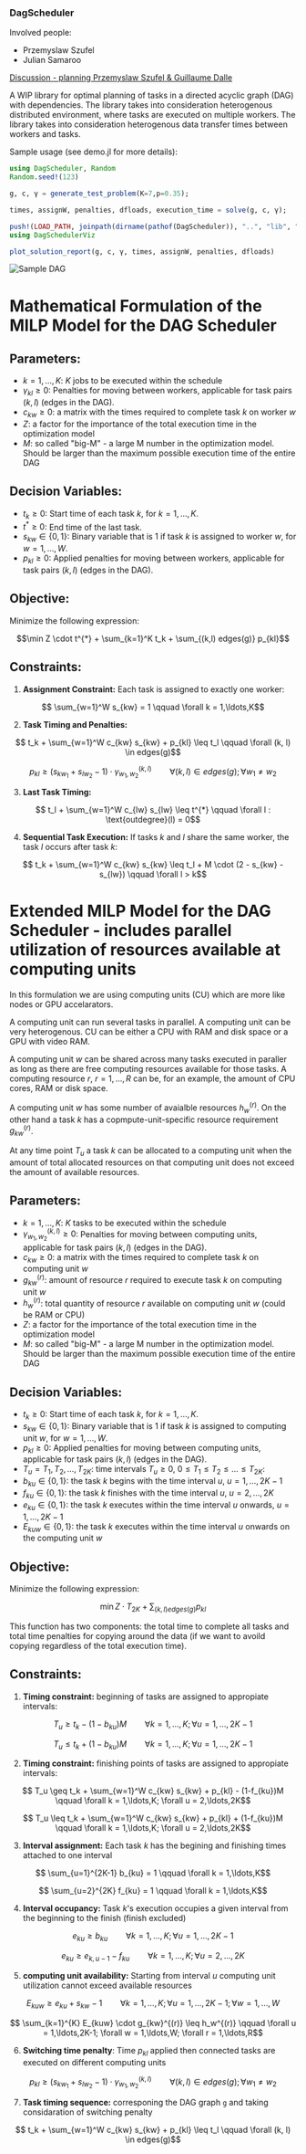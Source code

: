 ### DagScheduler

Involved people:
- Przemyslaw Szufel
- Julian Samaroo


[Discussion - planning Przemyslaw Szufel & Guillaume Dalle](notes.md)


A WIP library for optimal planning of tasks in a directed acyclic graph (DAG) with dependencies.
The library takes into consideration heterogenous distributed environment, where tasks are executed on multiple workers. The library takes into consideration heterogenous data transfer times between workers and tasks.

Sample usage (see demo.jl for more details):
```julia
using DagScheduler, Random
Random.seed!(123)

g, c, γ = generate_test_problem(K=7,p=0.35);

times, assignW, penalties, dfloads, execution_time = solve(g, c, γ);

push!(LOAD_PATH, joinpath(dirname(pathof(DagScheduler)), "..", "lib", "DagSchedulerViz"))
using DagSchedulerViz

plot_solution_report(g, c, γ, times, assignW, penalties, dfloads)
```
![Sample DAG](demoim.png)


# Mathematical Formulation of the MILP Model for the DAG Scheduler

## Parameters:

- $` k = 1,\ldots,K `$: $` K `$ jobs to be executed within the schedule 
- $` \gamma_{kl} \geq 0 `$: Penalties for moving between workers, applicable for task pairs $`(k, l)`$ (edges in the DAG).
- $` c_{kw} \geq 0 `$:  a matrix with the times required to complete task $` k `$ on worker $` w `$
- $` Z `$: a factor for the importance of the total execution time in the optimization model
- $` M `$: so called "big-M" - a large M number in the optimization model. Should be larger than the maximum possible execution time of the entire DAG
 
## Decision Variables:

- $` t_k \geq 0 `$: Start time of each task $k$, for $` k = 1,\ldots,K `$.
- $` t^{*} \geq 0 `$: End time of the last task.
- $` s_{kw} \in \{0,1\} `$: Binary variable that is 1 if task $` k `$ is assigned to worker $` w `$, for $` w = 1,\ldots,W `$.
- $` p_{kl} \geq 0 `$: Applied penalties for moving between workers, applicable for task pairs $`(k, l)`$ (edges in the DAG).
  
## Objective:

Minimize the following expression:
```math
\min Z \cdot t^{*} + \sum_{k=1}^K t_k + \sum_{(k,l) edges(g)} p_{kl}
```


## Constraints:

1. **Assignment Constraint:** Each task is assigned to exactly one worker:

```math
    \sum_{w=1}^W s_{kw} = 1 \qquad \forall k = 1,\ldots,K
```

2. **Task Timing and Penalties:**

```math
    t_k + \sum_{w=1}^W c_{kw} s_{kw} + p_{kl} \leq t_l \qquad \forall (k, l) \in edges(g)
```
```math
    p_{kl} \geq (s_{kw_1} + s_{lw_2} - 1) \cdot \gamma^{(k,l)}_{w_1,w_2} \qquad \forall (k, l) \in edges(g); \forall w_1 \neq w_2
```


3. **Last Task Timing:**

```math
    t_l + \sum_{w=1}^W c_{lw} s_{lw} \leq t^{*} \qquad \forall l : \text{outdegree}(l) = 0
```

4. **Sequential Task Execution:** If tasks $` k `$ and $` l `$ share the same worker, the task $` l`$ occurs after task $` k `$:

```math
    t_k + \sum_{w=1}^W c_{kw} s_{kw} \leq t_l + M \cdot (2 - s_{kw} - s_{lw}) \qquad \forall l > k
```





#  Extended MILP Model for the DAG Scheduler - includes parallel utilization of resources available at computing units

In this formulation we are using computing units (CU) which are more like nodes or GPU accelarators. 

A computing unit can run several tasks in parallel. A computing unit can be very heterogenous. CU can be either a CPU with RAM and disk space or a  GPU with video RAM.

A computing unit $` w `$  can be shared across many tasks executed in paraller as long as there are free computing resources available for those tasks.
A  computing resource $` r `$, $` r = 1,\ldots,R `$ can be, for an example, the amount of CPU cores, RAM or disk space.

A computing unit $` w `$ has some number of avaialble resources $` h_w^{(r)} `$. On the other hand a task $` k `$ has a copmpute-unit-specific resource requirement $` g_{kw}^{(r)} `$.

At any time point $` T_u `$ a task $` k `$ can be allocated to a computing unit when the amount of total allocated resources on that computing unit does not exceed the amount of available resources.

## Parameters:

- $` k = 1,\ldots,K `$: $` K `$ tasks to be executed within the schedule 
- $` \gamma^{(k,l)}_{w_1,w_2} \geq 0 `$: Penalties for moving between computing units, applicable for task pairs $`(k, l)`$ (edges in the DAG).
- $` c_{kw} \geq 0 `$:  a matrix with the times required to complete task $` k `$ on computing unit $` w `$
- $` g_{kw}^{(r)} `$: amount of resource  $` r `$ required to execute task $` k `$ on computing unit $` w `$
- $` h_w^{(r)} `$: total quantity of resource  $` r `$ available on computing unit $` w `$ (could be RAM or CPU)
- $` Z `$: a factor for the importance of the total execution time in the optimization model
- $` M `$: so called "big-M" - a large M number in the optimization model. Should be larger than the maximum possible execution time of the entire DAG
 
## Decision Variables:

- $` t_k \geq 0 `$: Start time of each task $k$, for $` k = 1,\ldots,K `$.
- $` s_{kw} \in \{0,1\} `$: Binary variable that is 1 if task $` k `$ is assigned to computing unit $` w `$, for $` w = 1,\ldots,W `$.
- $` p_{kl} \geq 0 `$: Applied penalties for moving between computing units, applicable for task pairs $`(k, l)`$ (edges in the DAG).
- $` T_u =  T_1, T_2,\ldots,T_{2K}  `$: time intervals $` T_u \geq 0 `$, $` 0 \leq T_1 \leq T_2 \leq\ldots\leq T_{2K}  `$:
- $` b_{ku} \in \{0,1\} `$: the task $` k `$ begins with the time interval $` u `$, $` u = 1,\ldots,2K-1 `$
- $` f_{ku} \in \{0,1\} `$: the task $` k `$ finishes with the time interval $` u `$, $` u = 2,\ldots,2K `$
- $` e_{ku} \in \{0,1\} `$: the task $` k `$ executes within the time interval $` u `$ onwards, $` u = 1,\ldots,2K-1 `$
- $` E_{kuw} \in \{0,1\} `$: the task $` k `$ executes within the time interval $` u `$ onwards on the computing unit $` w `$ 

## Objective:

Minimize the following expression:
```math
\min Z \cdot T_{2K} + \sum_{(k,l) edges(g)} p_{kl}
```
This function has two components: the total time to complete all tasks and total time penalties for copying around the data (if we want to avoild copying regardless of the total execution time).


## Constraints:

1. **Timing constraint:** beginning of tasks are assigned to appropiate intervals:
```math
   T_u \geq t_k - (1-b_{ku})M \qquad \forall k = 1,\ldots,K; \forall u = 1,\ldots,2K-1
```
```math
   T_u \leq t_k + (1-b_{ku})M \qquad \forall k = 1,\ldots,K; \forall u = 1,\ldots,2K-1
```

2. **Timing constraint:** finishing points of tasks are assigned to appropiate intervals:
```math
   T_u \geq t_k + \sum_{w=1}^W c_{kw} s_{kw} + p_{kl} - (1-f_{ku})M \qquad \forall k = 1,\ldots,K; \forall u = 2,\ldots,2K
```
```math
   T_u \leq t_k + \sum_{w=1}^W c_{kw} s_{kw} + p_{kl} + (1-f_{ku})M \qquad \forall k = 1,\ldots,K; \forall u = 2,\ldots,2K
```

3. **Interval assignment:** Each task $` k `$ has the begining and finishing times attached to one interval
```math
   \sum_{u=1}^{2K-1} b_{ku} = 1 \qquad \forall k = 1,\ldots,K
```
```math
   \sum_{u=2}^{2K} f_{ku} = 1 \qquad \forall k = 1,\ldots,K
```

4. **Interval occupancy:** Task $` k `$'s execution occupies a given interval from the beginning to the finish (finish excluded)
   
```math
   e_{ku} \geq b_{ku} \qquad \forall k = 1,\ldots,K; \forall u = 1,\ldots,2K-1
```
```math
   e_{ku} \geq e_{k,u-1} - f_{ku} \qquad \forall k = 1,\ldots,K; \forall u = 2,\ldots,2K
```
5. **computing unit availability:** Starting from interval $` u `$ computing unit utilization cannot exceed available resources
```math
   E_{kuw} \geq  e_{ku} + s_{kw} - 1  \qquad \forall k = 1,\ldots,K; \forall u = 1,\ldots,2K-1; \forall w = 1,\ldots,W
```

```math
   \sum_{k=1}^{K} E_{kuw} \cdot g_{kw}^{(r)}    \leq h_w^{(r)}  \qquad \forall u = 1,\ldots,2K-1; \forall w = 1,\ldots,W; \forall r = 1,\ldots,R
```

6. **Switching time penalty**: Time $` p_{kl} `$ applied then connected tasks are executed on different computing units
```math
    p_{kl} \geq (s_{kw_1} + s_{lw_2} - 1) \cdot \gamma^{(k,l)}_{w_1,w_2} \qquad \forall (k, l) \in edges(g); \forall w_1 \neq w_2
```
 
 
7. **Task timing sequence:** corresponing the DAG graph `g` and taking considaration of switching penalty
```math
    t_k + \sum_{w=1}^W c_{kw} s_{kw} + p_{kl} \leq t_l \qquad \forall (k, l) \in edges(g)
```
